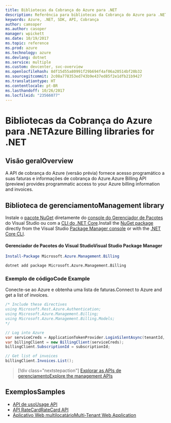```yaml
---
title: Bibliotecas da Cobrança do Azure para .NET
description: Referência para bibliotecas da Cobrança do Azure para .NET
keywords: Azure, .NET, SDK, API, Cobrança
author: camsoper
ms.author: casoper
manager: wpickett
ms.date: 10/19/2017
ms.topic: reference
ms.prod: azure
ms.technology: azure
ms.devlang: dotnet
ms.service: multiple
ms.custom: devcenter, svc-overview
ms.openlocfilehash: 8df15d55a80991f29b694f4af06a20514bf20b32
ms.sourcegitcommit: 2c08a778353ed743b9e437ed85f2e1dfb21b9427
ms.translationtype: HT
ms.contentlocale: pt-BR
ms.lasthandoff: 10/26/2017
ms.locfileid: "23566077"
---
```

# <a name="azure-billing-libraries-for-net"></a><span data-ttu-id="43ad9-104">Bibliotecas da Cobrança do Azure para .NET</span><span class="sxs-lookup"><span data-stu-id="43ad9-104">Azure Billing libraries for .NET</span></span>

## <a name="overview"></a><span data-ttu-id="43ad9-105">Visão geral</span><span class="sxs-lookup"><span data-stu-id="43ad9-105">Overview</span></span>

<span data-ttu-id="43ad9-106">A API de cobrança do Azure (versão prévia) fornece acesso programático a suas faturas e informações de cobrança do Azure.</span><span class="sxs-lookup"><span data-stu-id="43ad9-106">Azure Billing API (preview) provides programmatic access to your Azure billing information and invoices.</span></span>

## <a name="management-library"></a><span data-ttu-id="43ad9-107">Biblioteca de gerenciamento</span><span class="sxs-lookup"><span data-stu-id="43ad9-107">Management library</span></span>

<span data-ttu-id="43ad9-108">Instale o [pacote NuGet](https://www.nuget.org/packages/Microsoft.Azure.Management.Billing) diretamente do [console do Gerenciador de Pacotes][PackageManager] do Visual Studio ou com a [CLI do .NET Core][DotNetCLI].</span><span class="sxs-lookup"><span data-stu-id="43ad9-108">Install the [NuGet package](https://www.nuget.org/packages/Microsoft.Azure.Management.Billing) directly from the Visual Studio [Package Manager console][PackageManager] or with the [.NET Core CLI][DotNetCLI].</span></span>

#### <a name="visual-studio-package-manager"></a><span data-ttu-id="43ad9-109">Gerenciador de Pacotes do Visual Studio</span><span class="sxs-lookup"><span data-stu-id="43ad9-109">Visual Studio Package Manager</span></span>

```powershell
Install-Package Microsoft.Azure.Management.Billing
```

```bash
dotnet add package Microsoft.Azure.Management.Billing
```

### <a name="code-example"></a><span data-ttu-id="43ad9-110">Exemplo de código</span><span class="sxs-lookup"><span data-stu-id="43ad9-110">Code Example</span></span>

<span data-ttu-id="43ad9-111">Conecte-se ao Azure e obtenha uma lista de faturas.</span><span class="sxs-lookup"><span data-stu-id="43ad9-111">Connect to Azure and get a list of invoices.</span></span>

```csharp
/* Include these directives
using Microsoft.Rest.Azure.Authentication;
using Microsoft.Azure.Management.Billing;
using Microsoft.Azure.Management.Billing.Models;
*/

// Log into Azure
var serviceCreds = ApplicationTokenProvider.LoginSilentAsync(tenantId, clientId, secret);
var billingClient = new BillingClient(serviceCreds);
billingClient.SubscriptionId = subscriptionId;

// Get list of invoices
billingClient.Invoices.List();
```

> [!div class="nextstepaction"]
> [<span data-ttu-id="43ad9-112">Explorar as APIs de gerenciamento</span><span class="sxs-lookup"><span data-stu-id="43ad9-112">Explore the management APIs</span></span>](/dotnet/api/overview/azure/billing/management)

## <a name="samples"></a><span data-ttu-id="43ad9-113">Exemplos</span><span class="sxs-lookup"><span data-stu-id="43ad9-113">Samples</span></span>

* [<span data-ttu-id="43ad9-114">API de uso</span><span class="sxs-lookup"><span data-stu-id="43ad9-114">Usage API</span></span>](https://github.com/Azure-Samples/billing-dotnet-usage-api)
* [<span data-ttu-id="43ad9-115">API RateCard</span><span class="sxs-lookup"><span data-stu-id="43ad9-115">RateCard API</span></span>](https://github.com/Azure-Samples/billing-dotnet-ratecard-api)
* [<span data-ttu-id="43ad9-116">Aplicativo Web multilocatário</span><span class="sxs-lookup"><span data-stu-id="43ad9-116">Multi-Tenant Web Application</span></span>](https://github.com/Azure-Samples/billing-dotnet-webapp-multitenant)

[PackageManager]: https://docs.microsoft.com/nuget/tools/package-manager-console
[DotNetCLI]: https://docs.microsoft.com/dotnet/core/tools/dotnet-add-package
